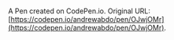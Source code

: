 # 

A Pen created on CodePen.io. Original URL: [https://codepen.io/andrewabdo/pen/OJwjOMr](https://codepen.io/andrewabdo/pen/OJwjOMr).

